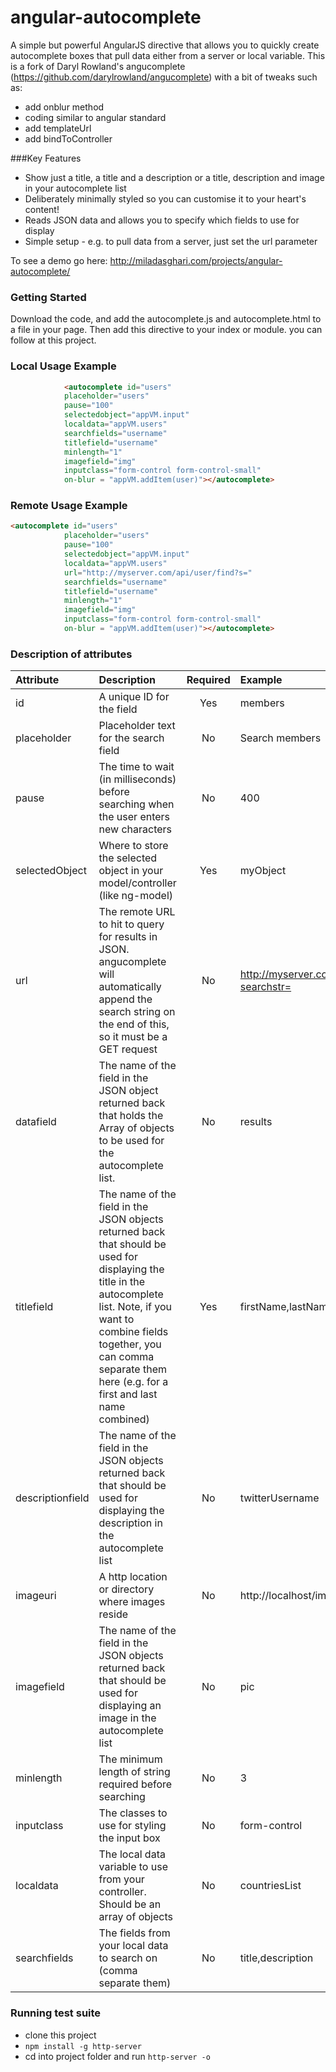 # angular-autocomplete
A simple but powerful AngularJS directive that allows you to quickly create autocomplete boxes that pull data either from a server or local variable.
This is a fork of Daryl Rowland's angucomplete (https://github.com/darylrowland/angucomplete) with a bit of tweaks such as:

* add onblur method
* coding similar to angular standard
* add templateUrl
* add bindToController

###Key Features
* Show just a title, a title and a description or a title, description and image in your autocomplete list
* Deliberately minimally styled so you can customise it to your heart's content!
* Reads JSON data and allows you to specify which fields to use for display
* Simple setup - e.g. to pull data from a server, just set the url parameter

To see a demo go here: http://miladasghari.com/projects/angular-autocomplete/



### Getting Started
Download the code, and add the autocomplete.js and autocomplete.html to a file in your page. Then add this directive to your index or module.
you can follow at this project.


### Local Usage Example

```html
            <autocomplete id="users"
            placeholder="users"
            pause="100"
            selectedobject="appVM.input"
            localdata="appVM.users"
            searchfields="username"
            titlefield="username"
            minlength="1"
            imagefield="img"
            inputclass="form-control form-control-small"
            on-blur = "appVM.addItem(user)"></autocomplete> 

```
### Remote Usage Example


```html
<autocomplete id="users"
            placeholder="users"
            pause="100"
            selectedobject="appVM.input"
            localdata="appVM.users"
            url="http://myserver.com/api/user/find?s="
            searchfields="username"
            titlefield="username"
            minlength="1"
            imagefield="img"
            inputclass="form-control form-control-small"
            on-blur = "appVM.addItem(user)"></autocomplete> 
```
### Description of attributes
| Attribute        | Description           | Required | Example  |
| :------------- |:-------------| :-----:| :-----|
| id | A unique ID for the field | Yes | members |
| placeholder | Placeholder text for the search field | No | Search members |
| pause | The time to wait (in milliseconds) before searching when the user enters new characters | No | 400 |
| selectedObject | Where to store the selected object in your model/controller (like ng-model) | Yes | myObject |
| url | The remote URL to hit to query for results in JSON. angucomplete will automatically append the search string on the end of this, so it must be a GET request | No | http://myserver.com/api/users/find?searchstr= |
| datafield | The name of the field in the JSON object returned back that holds the Array of objects to be used for the autocomplete list. | No | results |
| titlefield | The name of the field in the JSON objects returned back that should be used for displaying the title in the autocomplete list. Note, if you want to combine fields together, you can comma separate them here (e.g. for a first and last name combined) | Yes | firstName,lastName |
| descriptionfield | The name of the field in the JSON objects returned back that should be used for displaying the description in the autocomplete list | No | twitterUsername |
| imageuri | A http location or directory where images reside | No | http://localhost/images/ |
| imagefield | The name of the field in the JSON objects returned back that should be used for displaying an image in the autocomplete list | No | pic |
| minlength | The minimum length of string required before searching | No | 3 |
| inputclass | The classes to use for styling the input box | No | form-control |
| localdata | The local data variable to use from your controller. Should be an array of objects | No | countriesList |
| searchfields | The fields from your local data to search on (comma separate them) | No | title,description |


### Running test suite

* clone this project
* ```npm install -g http-server```
* cd into project folder and run ```http-server -o```
